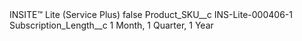 <?xml version="1.0" encoding="UTF-8"?>
<CustomMetadata xmlns="http://soap.sforce.com/2006/04/metadata" xmlns:xsi="http://www.w3.org/2001/XMLSchema-instance" xmlns:xsd="http://www.w3.org/2001/XMLSchema">
    <label>INSITE™ Lite (Service Plus)</label>
    <protected>false</protected>
    <values>
        <field>Product_SKU__c</field>
        <value xsi:type="xsd:string">INS-Lite-000406-1</value>
    </values>
    <values>
        <field>Subscription_Length__c</field>
        <value xsi:type="xsd:string">1 Month, 1 Quarter, 1 Year</value>
    </values>
</CustomMetadata>
